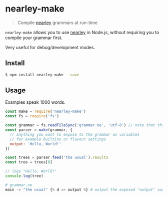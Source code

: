 # nearley-make
> Compile [nearley](https://github.com/Hardmath123/nearley/) grammars at run-time

`nearley-make` allows you to use [nearley](https://github.com/Hardmath123/nearley/) in Node.js, without requiring you to compile your grammar first.

Very useful for debug/development modes.

## Install
```sh
$ npm install nearley-make --save
```

## Usage
Examples speak 1000 words.

```js
const make = require('nearley-make')
const fs = require('fs')

const grammar = fs.readFileSync('grammar.ne', 'utf-8') // note that this is a *nearley* file
const parser = make(grammar, {
  // anything you want to expose to the grammar as variables
  // for example builtins or flavour settings
  output: 'Hello, World!'
})

const trees = parser.feed('the usual').results
const tree = trees[0]

// logs "Hello, World!"
console.log(tree)
```

```python
# grammar.ne
main -> "the usual" {% d => output %} # output the exposed "output" variable
```